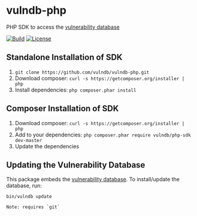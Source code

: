# vulndb-php

PHP SDK to access the [vulnerability database](https://github.com/vulndb/data)

[![Build](https://travis-ci.org/vulndb/vulndb-php.svg?branch=master)](http://travis-ci.org/vulndb/vulndb-php)
[![License](https://poser.pugx.org/vulndb/vulndb-php/license.svg)](https://packagist.org/packages/vulndb/vulndb-php)

## Standalone Installation of SDK

1. `git clone https://github.com/vulndb/vulndb-php.git`
2. Download composer: `curl -s https://getcomposer.org/installer | php`
3. Install dependencies: `php composer.phar install`

## Composer Installation of SDK

1. Download composer: `curl -s https://getcomposer.org/installer | php`
2. Add to your dependencies:  `php composer.phar require vulndb/php-sdk dev-master`
3. Update the dependencies

## Updating the Vulnerability Database

This package embeds the [vulnerability database](https://github.com/vulndb/data).
To install/update the database, run:

```
bin/vulndb update
```

    Note: requires `git`
